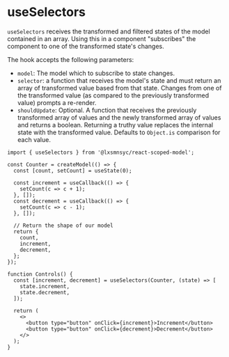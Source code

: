 # useSelectors

`useSelectors` receives the transformed and filtered states of the model contained in an array. Using this in a component "subscribes" the component to one of the transformed state's changes.

The hook accepts the following parameters:
- `model`: The model which to subscribe to state changes.
- `selector`: a function that receives the model's state and must return an array of transformed value based from that state. Changes from one of the transformed value (as compared to the previously transformed value) prompts a re-render.
- `shouldUpdate`: Optional. A function that receives the previously transformed array of values and the newly transformed array of values and returns a boolean. Returning a truthy value replaces the internal state with the transformed value. Defaults to `Object.is` comparison for each value.


```tsx
import { useSelectors } from '@lxsmnsyc/react-scoped-model';

const Counter = createModel(() => {
  const [count, setCount] = useState(0);

  const increment = useCallback(() => {
    setCount(c => c + 1);
  }, []);
  const decrement = useCallback(() => {
    setCount(c => c - 1);
  }, []);

  // Return the shape of our model
  return {
    count,
    increment,
    decrement,
  };
});

function Controls() {
  const [increment, decrement] = useSelectors(Counter, (state) => [
    state.increment,
    state.decrement,
  ]);

  return (
    <>
      <button type="button" onClick={increment}>Increment</button>
      <button type="button" onClick={decrement}>Decrement</button>
    </>
  );
}
```